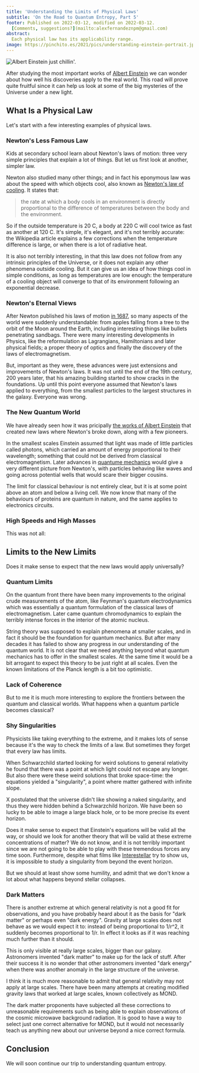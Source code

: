 ```yaml
---
title: 'Understanding the Limits of Physical Laws'
subtitle: 'On the Road to Quantum Entropy, Part 5'
footer: Published on 2022-03-12, modified on 2022-03-12.
  [Comments, suggestions?](mailto:alexfernandeznpm@gmail.com)
abstract:
  Each physical law has its applicability range.
image: https://pinchito.es/2021/pics/understanding-einstein-portrait.jpg
---
```


![Albert Einstein just chillin'.](pics/understanding-einstein-portrait.jpg "Albert Einstein is depicted in this photograph relaxed, with an arm folded behind his back and looking at the infinite. In the original picture Niels Bohr appears to his left. Source: https://en.wikipedia.org/wiki/File:Niels_Bohr_Albert_Einstein_by_Ehrenfest.jpg.")

After studying the most important works of
[Albert Einstein](/2021/understanding-einstein)
we can wonder about how well his discoveries apply to the real world.
This road will prove quite fruitful since it can help us look at
some of the big mysteries of the Universe under a new light.

## What Is a Physical Law

Let's start with a few interesting examples of physical laws.

### Newton's Less Famous Law

Kids at secondary school learn about Newton's laws of motion:
three very simple principles that explain a lot of things.
But let us first look at another, simpler law.

Newton also studied many other things;
and in fact his eponymous law was about the speed with which objects cool,
also known as
[Newton's law of cooling](https://en.wikipedia.org/wiki/Newton%27s_law_of_cooling).
It states that:

> the rate at which a body cools in an environment is directly proportional
> to the difference of temperatures between the body and the environment.

So if the outside temperature is 20 C,
a body at 220 C will cool twice as fast as another at 120 C.
It's simple, it's elegant,
and it's not terribly accurate:
the Wikipedia article explains a few corrections
when the temperature difference is large,
or when there is a lot of radiative heat.

It is also not terribly interesting,
in that this law does not follow from any intrinsic principles of the Universe,
or it does not explain any other phenomena outside cooling.
But it can give us an idea of how things cool in simple conditions,
as long as temperatures are low enough:
the temperature of a cooling object will converge to that of its environment
following an exponential decrease.

### Newton's Eternal Views

After Newton published his laws of motion
[in 1687](https://en.wikipedia.org/wiki/Philosophi%C3%A6_Naturalis_Principia_Mathematica),
so many aspects of the world were suddenly understandable:
from apples falling from a tree to the orbit of the Moon around the Earth,
including interesting things like bullets penetrating sandbags.
There were many interesting developments in Physics,
like the reformulation as Lagrangians, Hamiltonians
and later physical fields;
a proper theory of optics
and finally the discovery of the laws of electromagnetism.

But, important as they were,
these advances were just extensions and improvements of Newton's laws.
It was not until the end of the 19th century,
200 years later,
that his amazing building started to show cracks in the foundations.
Up until this point everyone assumed that Newton's laws applied to everything,
from the smallest particles to the largest structures in the galaxy.
Everyone was wrong.

### The New Quantum World

We have already seen how it was pricipally
[the works of Albert Einstein](/2021/understanding-einstein)
that created new laws where Newton's broke down,
along with a few pioneers.

In the smallest scales Einstein assumed that light was made of little particles called photons,
which carried an amount of energy proportional to their wavelength;
something that could not be derived from classical electromagnetism.
Later advances in
[quantume mechanics](/2021/understanding-quantum-mechanics)
would give a very different picture from Newton's,
with particles behaving like waves
and going across potential wells that would scare their bigger cousins.

The limit for classical behaviour is not entirely clear,
but it is at some point above an atom and below a living cell.
We now know that many of the behaviours of proteins are quantum in nature,
and the same applies to electronics circuits.

### High Speeds and High Masses

This was not all:

## Limits to the New Limits

Does it make sense to expect that the new laws would apply universally?

### Quantum Limits

On the quantum front there have been many improvements
to the original crude measurements of the atom,
like Feynman's quantum electrodynamics
which was essentially a quantum formulation of the classical laws of electromagnetism.
Later came quantum chromodynamics to explain
the terribly intense forces in the interior of the atomic nucleus.

String theory was supposed to explain phenomena at smaller scales,
and in fact it should be the foundation for quantum mechanics.
But after many decades it has failed to show any progress in our understanding of the quantum world.
It is not clear that we need anything beyond what quantum mechanics has to offer
in the smallest scales.
At the same time it would be a bit arrogant to expect this theory to be just right
at all scales.
Even the known limitations of the Planck length is a bit too optimistic.

### Lack of Coherence

But to me it is much more interesting to explore the frontiers
between the quantum and classical worlds.
What happens when a quantum particle becomes classical?

### Shy Singularities

Physicists like taking everything to the extreme,
and it makes lots of sense because it's the way to check the limits of a law.
But sometimes they forget that every law has limits.

When Schwarzchild started looking for weird solutions to general relativity
he found that there was a point at which light could not escape any longer.
But also there were these weird solutions that broke space-time:
the equations yielded a "singularity",
a point where matter gathered with infinite slope.

X postulated that the universe didn't like showing a naked singularity,
and thus they were hidden behind a Schwarzchild horizon.
We have been so lucky to be able to image a large black hole,
or to be more precise its event horizon.

Does it make sense to expect that Einstein's equations will be valid all the way,
or should we look for another theory that will be valid at these extreme concentrations of matter?
We do not know,
and it is not terribly important since we are not going to be able to play with these tremendous forces
any time soon.
Furthermore, despite what films like
[Interestellar]()
try to show us,
it is impossible to study a singularity from beyond the event horizon.

But we should at least show some humility,
and admit that we don't know a lot about what happens beyond stellar collapses.

### Dark Matters

There is another extreme at which general relativity is not a good fit for observations,
and you have probably heard about it as the basis for "dark matter"
or perhaps even "dark energy".
Gravity at large scales does not behave as we would expect it to:
instead of being proportional to 1/r^2,
it suddenly becomes proportional to 1/r.
In effect it looks as if it was reaching much further than it should.

This is only visible at really large scales,
bigger than our galaxy.
Astronomers invented "dark matter" to make up for the lack of stuff.
After their success it is no wonder that other astronomers invented
"dark energy" when there was another anomaly in the large structure of the universe.

I think it is much more reasonable to admit that
general relativity may not apply at large scales.
There have been many attempts at creating modified gravity laws that worked at large scales,
known collectively as MOND.

The dark matter proponents have subjected all these corrections to unreasonable requirements
such as being able to explain observations of the cosmic microwave background radiation.
It is good to have a way to select just one correct alternative for MOND,
but it would not necessarily teach us anything new about our universe
beyond a nice correct formula.

## Conclusion

We will soon continue our trip to understanding quantum entropy.

